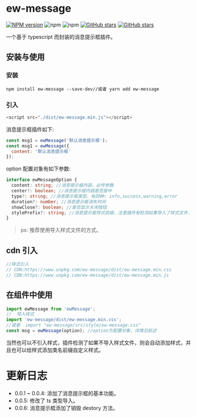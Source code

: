 # ew-message

[![NPM version](https://img.shields.io/npm/v/ew-message.svg?color=red)](https://www.npmjs.com/package/ew-message)
![npm](https://img.shields.io/npm/dw/ew-message)
![npm](https://img.shields.io/npm/dt/ew-message)
[![GitHub stars](https://img.shields.io/github/stars/eveningwater/ewMessage.svg?color=#42b983)](https://github.com/eveningwater/ew-message/stargazers)
[![GitHub stars](https://img.shields.io/github/forks/eveningwater/ewMessage.svg)](https://github.com/eveningwater/ew-message/network/members)

一个基于 typescript 而封装的消息提示框插件。

## 安装与使用

### 安装

```
npm install ew-message --save-dev//或者 yarn add ew-message
```

### 引入

```js
<script src="./dist/ew-message.min.js"></script>
```

消息提示框插件如下:

```js
const msg1 = ewMessage('默认消息提示框');
const msg1 = ewMessage({
  content: '默认消息提示框'
});
```

option 配置对象有如下参数:

```ts
interface ewMessageOption {
  content: string; //消息提示框内容，必传参数
  center?: boolean; //消息提示框内容是否居中
  type?: string; //消息提示框类型，有四种: info,success,warning,error
  duration?: number; //消息提示框消失时间
  showClose?: boolean; //是否显示关闭按钮
  stylePrefix?: string; //消息提示框样式前缀，注意插件有检测如果导入了样式文件，则这个配置无效
}
```

> ps: 推荐使用导入样式文件的方式。

## cdn 引入

```js
//样式引入
// CDN:https://www.unpkg.com/ew-message/dist/ew-message.min.css
// CDN:https://www.unpkg.com/ew-message/dist/ew-message.min.js
```

## 在组件中使用

```js
import ewMessage from 'ewMessage';
//  导入样式
import 'ew-message/dist/ew-message.min.css';
//或者  import "ew-message/src/style/ew-message.css"
const msg = ewMessage(option); //option为配置对象，详情见前述
```

当然也可以不引入样式，插件检测了如果不导入样式文件，则会自动添加样式，并且也可以给样式添加类名前缀自定义样式。

# 更新日志

- 0.0.1 ~ 0.0.4: 添加了消息提示框的基本功能。
- 0.0.5: 修改了 ts 类型导入。
- 0.0.6: 消息提示框添加了销毁 destory 方法。

